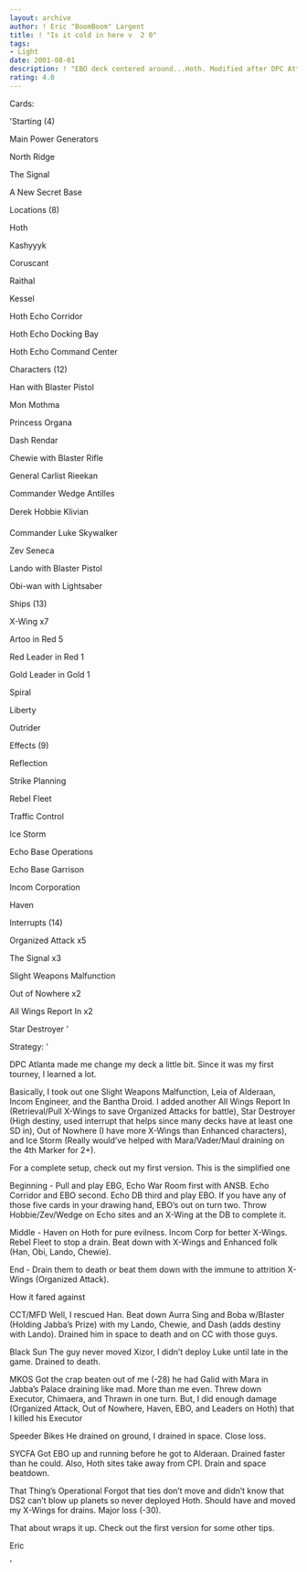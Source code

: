 ```yaml
---
layout: archive
author: ! Eric "BoomBoom" Largent
title: ! "Is it cold in here v  2 0"
tags:
- Light
date: 2001-08-01
description: ! "EBO deck centered around...Hoth. Modified after DPC Attlanta."
rating: 4.0
---
```

Cards: 

'Starting (4) 

Main Power Generators 

North Ridge 

The Signal 

A New Secret Base 


Locations (8) 

Hoth 

Kashyyyk 

Coruscant 

Raithal 

Kessel 

Hoth Echo Corridor 

Hoth Echo Docking Bay 

Hoth Echo Command Center 


Characters (12) 

Han with Blaster Pistol 

Mon Mothma 

Princess Organa 

Dash Rendar 

Chewie with Blaster Rifle 

General Carlist Rieekan 

Commander Wedge Antilles 

Derek Hobbie Klivian 

Commander Luke Skywalker 

Zev Seneca 

Lando with Blaster Pistol 

Obi-wan with Lightsaber 


Ships (13) 

X-Wing x7 

Artoo in Red 5 

Red Leader in Red 1 

Gold Leader in Gold 1 

Spiral 

Liberty 

Outrider 


Effects (9) 

Reflection 

Strike Planning 

Rebel Fleet 

Traffic Control 

Ice Storm

Echo Base Operations 

Echo Base Garrison 

Incom Corporation 

Haven 


Interrupts (14) 

Organized Attack x5 

The Signal x3 

Slight Weapons Malfunction 

Out of Nowhere x2

All Wings Report In x2

Star Destroyer '

Strategy: '

DPC Atlanta made me change my deck a little bit. Since it was my first tourney, I learned a lot.

Basically, I took out one Slight Weapons Malfunction, Leia of Alderaan, Incom Engineer, and the Bantha Droid. I added another All Wings Report In (Retrieval/Pull X-Wings to save Organized Attacks for battle), Star Destroyer (High destiny, used interrupt that helps since many decks have at least one SD in), Out of Nowhere (I have more X-Wings than Enhanced characters), and Ice Storm (Really would’ve helped with Mara/Vader/Maul draining on the 4th Marker for 2+).


For a complete setup, check out my first version. This is the simplified one

Beginning  - Pull and play EBG, Echo War Room first with ANSB. Echo Corridor and EBO second. Echo DB third and play EBO. If you have any of those five cards in your drawing hand, EBO’s out on turn two. Throw Hobbie/Zev/Wedge on Echo sites and an X-Wing at the DB to complete it.


Middle - Haven on Hoth for pure evilness. Incom Corp for better X-Wings. Rebel Fleet to stop a drain. Beat down with X-Wings and Enhanced folk (Han, Obi, Lando, Chewie).


End - Drain them to death or beat them down with the immune to attrition X-Wings (Organized Attack).


How it fared against

CCT/MFD Well, I rescued Han. Beat down Aurra Sing and Boba w/Blaster (Holding Jabba’s Prize) with my Lando, Chewie, and Dash (adds destiny with Lando). Drained him in space to death and on CC with those guys.


Black Sun The guy never moved Xizor, I didn’t deploy Luke until late in the game. Drained to death.


MKOS Got the crap beaten out of me (-28) he had Galid with Mara in Jabba’s Palace draining like mad. More than me even. Threw down Executor, Chimaera, and Thrawn in one turn. But, I did enough damage (Organized Attack, Out of Nowhere, Haven, EBO, and Leaders on Hoth) that I killed his Executor


Speeder Bikes He drained on ground, I drained in space. Close loss.


SYCFA Got EBO up and running before he got to Alderaan. Drained faster than he could. Also, Hoth sites take away from CPI. Drain and space beatdown.


That Thing’s Operational Forgot that ties don’t move and didn’t know that DS2 can’t blow up planets so never deployed Hoth. Should have and moved my X-Wings for drains. Major loss (-30).


That about wraps it up. Check out the first version for some other tips.

Eric

'